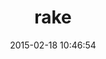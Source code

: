 ---
layout: post
title:  "rake"
repo:   "ruby/rake"
date:   2015-02-18 10:46:54
gemurl: https://github.com/ruby/rake
---